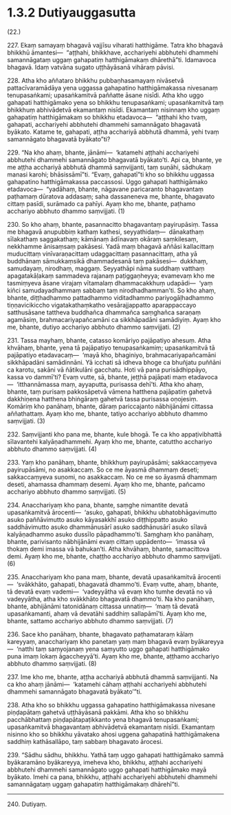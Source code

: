 # 1.3.2 Dutiyauggasutta

(22.)

227\. Ekaṃ samayaṃ bhagavā vajjīsu viharati hatthigāme. Tatra kho bhagavā bhikkhū āmantesi—  “aṭṭhahi, bhikkhave, acchariyehi abbhutehi dhammehi samannāgataṃ uggaṃ gahapatiṃ hatthigāmakaṃ dhārethā”ti. Idamavoca bhagavā. Idaṃ vatvāna sugato uṭṭhāyāsanā vihāraṃ pāvisi.

228\. Atha kho aññataro bhikkhu pubbaṇhasamayaṃ nivāsetvā pattacīvaramādāya yena uggassa gahapatino hatthigāmakassa nivesanaṃ tenupasaṅkami; upasaṅkamitvā paññatte āsane nisīdi. Atha kho uggo gahapati hatthigāmako yena so bhikkhu tenupasaṅkami; upasaṅkamitvā taṃ bhikkhuṃ abhivādetvā ekamantaṃ nisīdi. Ekamantaṃ nisinnaṃ kho uggaṃ gahapatiṃ hatthigāmakaṃ so bhikkhu etadavoca—  “aṭṭhahi kho tvaṃ, gahapati, acchariyehi abbhutehi dhammehi samannāgato bhagavatā byākato. Katame te, gahapati, aṭṭha acchariyā abbhutā dhammā, yehi tvaṃ samannāgato bhagavatā byākato”ti?

229\. “Na kho ahaṃ, bhante, jānāmi—  ‘katamehi aṭṭhahi acchariyehi abbhutehi dhammehi samannāgato bhagavatā byākato’ti. Api ca, bhante, ye me aṭṭha acchariyā abbhutā dhammā saṃvijjanti, taṃ suṇāhi, sādhukaṃ manasi karohi; bhāsissāmī”ti. “Evaṃ, gahapatī”ti kho so bhikkhu uggassa gahapatino hatthigāmakassa paccassosi. Uggo gahapati hatthigāmako etadavoca—  “yadāhaṃ, bhante, nāgavane paricaranto bhagavantaṃ paṭhamaṃ dūratova addasaṃ; saha dassaneneva me, bhante, bhagavato cittaṃ pasīdi, surāmado ca pahīyi. Ayaṃ kho me, bhante, paṭhamo acchariyo abbhuto dhammo saṃvijjati. (1)

230\. So kho ahaṃ, bhante, pasannacitto bhagavantaṃ payirupāsiṃ. Tassa me bhagavā anupubbiṃ kathaṃ kathesi, seyyathidaṃ—  dānakathaṃ sīlakathaṃ saggakathaṃ; kāmānaṃ ādīnavaṃ okāraṃ saṃkilesaṃ, nekkhamme ānisaṃsaṃ pakāsesi. Yadā maṃ bhagavā aññāsi kallacittaṃ muducittaṃ vinīvaraṇacittaṃ udaggacittaṃ pasannacittaṃ, atha yā buddhānaṃ sāmukkaṃsikā dhammadesanā taṃ pakāsesi—  dukkhaṃ, samudayaṃ, nirodhaṃ, maggaṃ. Seyyathāpi nāma suddhaṃ vatthaṃ apagatakāḷakaṃ sammadeva rajanaṃ paṭiggaṇheyya; evamevaṃ kho me tasmiṃyeva āsane virajaṃ vītamalaṃ dhammacakkhuṃ udapādi—  ‘yaṃ kiñci samudayadhammaṃ sabbaṃ taṃ nirodhadhamman’ti. So kho ahaṃ, bhante, diṭṭhadhammo pattadhammo viditadhammo pariyogāḷhadhammo tiṇṇavicikiccho vigatakathaṃkatho vesārajjappatto aparappaccayo satthusāsane tattheva buddhañca dhammañca saṃghañca saraṇaṃ agamāsiṃ, brahmacariyapañcamāni ca sikkhāpadāni samādiyiṃ. Ayaṃ kho me, bhante, dutiyo acchariyo abbhuto dhammo saṃvijjati. (2)

231\. Tassa mayhaṃ, bhante, catasso komāriyo pajāpatiyo ahesuṃ. Atha khvāhaṃ, bhante, yena tā pajāpatiyo tenupasaṅkamiṃ; upasaṅkamitvā tā pajāpatiyo etadavacaṃ—  ‘mayā kho, bhaginiyo, brahmacariyapañcamāni sikkhāpadāni samādinnāni. Yā icchati sā idheva bhoge ca bhuñjatu puññāni ca karotu, sakāni vā ñātikulāni gacchatu. Hoti vā pana purisādhippāyo, kassa vo dammī’ti? Evaṃ vutte, sā, bhante, jeṭṭhā pajāpati maṃ etadavoca—  ‘itthannāmassa maṃ, ayyaputta, purisassa dehī’ti. Atha kho ahaṃ, bhante, taṃ purisaṃ pakkosāpetvā vāmena hatthena pajāpatiṃ gahetvā dakkhiṇena hatthena bhiṅgāraṃ gahetvā tassa purisassa oṇojesiṃ. Komāriṃ kho panāhaṃ, bhante, dāraṃ pariccajanto nābhijānāmi cittassa aññathattaṃ. Ayaṃ kho me, bhante, tatiyo acchariyo abbhuto dhammo saṃvijjati. (3)

232\. Saṃvijjanti kho pana me, bhante, kule bhogā. Te ca kho appaṭivibhattā sīlavantehi kalyāṇadhammehi. Ayaṃ kho me, bhante, catuttho acchariyo abbhuto dhammo saṃvijjati. (4)

233\. Yaṃ kho panāhaṃ, bhante, bhikkhuṃ payirupāsāmi; sakkaccaṃyeva payirupāsāmi, no asakkaccaṃ. So ce me āyasmā dhammaṃ deseti; sakkaccaṃyeva suṇomi, no asakkaccaṃ. No ce me so āyasmā dhammaṃ deseti, ahamassa dhammaṃ desemi. Ayaṃ kho me, bhante, pañcamo acchariyo abbhuto dhammo saṃvijjati. (5)

234\. Anacchariyaṃ kho pana, bhante, saṃghe nimantite devatā upasaṅkamitvā ārocenti—  ‘asuko, gahapati, bhikkhu ubhatobhāgavimutto asuko paññāvimutto asuko kāyasakkhī asuko diṭṭhippatto asuko saddhāvimutto asuko dhammānusārī asuko saddhānusārī asuko sīlavā kalyāṇadhammo asuko dussīlo pāpadhammo’ti. Saṃghaṃ kho panāhaṃ, bhante, parivisanto nābhijānāmi evaṃ cittaṃ uppādento—  ‘imassa vā thokaṃ demi imassa vā bahukan’ti. Atha khvāhaṃ, bhante, samacittova demi. Ayaṃ kho me, bhante, chaṭṭho acchariyo abbhuto dhammo saṃvijjati. (6)

235\. Anacchariyaṃ kho pana maṃ, bhante, devatā upasaṅkamitvā ārocenti—  ‘svākkhāto, gahapati, bhagavatā dhammo’ti. Evaṃ vutte, ahaṃ, bhante, tā devatā evaṃ vademi—  ‘vadeyyātha vā evaṃ kho tumhe devatā no vā vadeyyātha, atha kho svākkhāto bhagavatā dhammo’ti. Na kho panāhaṃ, bhante, abhijānāmi tatonidānaṃ cittassa unnatiṃ—  ‘maṃ tā devatā upasaṅkamanti, ahaṃ vā devatāhi saddhiṃ sallapāmī’ti. Ayaṃ kho me, bhante, sattamo acchariyo abbhuto dhammo saṃvijjati. (7)

236\. Sace kho panāhaṃ, bhante, bhagavato paṭhamataraṃ kālaṃ kareyyaṃ, anacchariyaṃ kho panetaṃ yaṃ maṃ bhagavā evaṃ byākareyya—  ‘natthi taṃ saṃyojanaṃ yena saṃyutto uggo gahapati hatthigāmako puna imaṃ lokaṃ āgaccheyyā’ti. Ayaṃ kho me, bhante, aṭṭhamo acchariyo abbhuto dhammo saṃvijjati. (8)

237\. Ime kho me, bhante, aṭṭha acchariyā abbhutā dhammā saṃvijjanti. Na ca kho ahaṃ jānāmi—  ‘katamehi cāhaṃ aṭṭhahi acchariyehi abbhutehi dhammehi samannāgato bhagavatā byākato’”ti.

238\. Atha kho so bhikkhu uggassa gahapatino hatthigāmakassa nivesane piṇḍapātaṃ gahetvā uṭṭhāyāsanā pakkāmi. Atha kho so bhikkhu pacchābhattaṃ piṇḍapātapaṭikkanto yena bhagavā tenupasaṅkami; upasaṅkamitvā bhagavantaṃ abhivādetvā ekamantaṃ nisīdi. Ekamantaṃ nisinno kho so bhikkhu yāvatako ahosi uggena gahapatinā hatthigāmakena saddhiṃ kathāsallāpo, taṃ sabbaṃ bhagavato ārocesi.

239\. “Sādhu sādhu, bhikkhu. Yathā taṃ uggo gahapati hatthigāmako sammā byākaramāno byākareyya, imeheva kho, bhikkhu, aṭṭhahi acchariyehi abbhutehi dhammehi samannāgato uggo gahapati hatthigāmako mayā byākato. Imehi ca pana, bhikkhu, aṭṭhahi acchariyehi abbhutehi dhammehi samannāgataṃ uggaṃ gahapatiṃ hatthigāmakaṃ dhārehī”ti.

---

240\. Dutiyaṃ.
